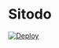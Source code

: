 # Sitodo
[![Deploy](https://github.com/andreantolis11/Sitodo/actions/workflows/dpl.yml/badge.svg)](https://github.com/andreantolis11/Sitodo/actions/workflows/dpl.yml)
